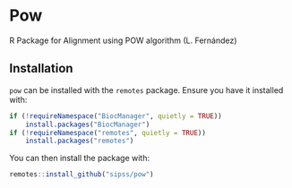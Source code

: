 # Pow
R Package for Alignment using POW algorithm (L. Fernández)

## Installation

`pow` can be installed with the `remotes` package. Ensure you have it installed
with:

```r
if (!requireNamespace("BiocManager", quietly = TRUE))
    install.packages("BiocManager")
if (!requireNamespace("remotes", quietly = TRUE))
    install.packages("remotes")
```

You can then install the package with:

```r
remotes::install_github("sipss/pow")
```
